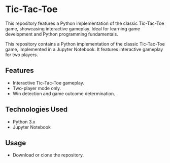# Tic-Tac-Toe
This repository features a Python implementation of the classic Tic-Tac-Toe game, showcasing interactive gameplay. Ideal for learning game development and Python programming fundamentals.

This repository contains a Python implementation of the classic Tic-Tac-Toe game, implemented in a Jupyter Notebook. It features interactive gameplay for two players.

## Features
- Interactive Tic-Tac-Toe gameplay.
- Two-player mode only.
- Win detection and game outcome determination.

## Technologies Used
- Python 3.x
- Jupyter Notebook

## Usage
- Download or clone the repository.

